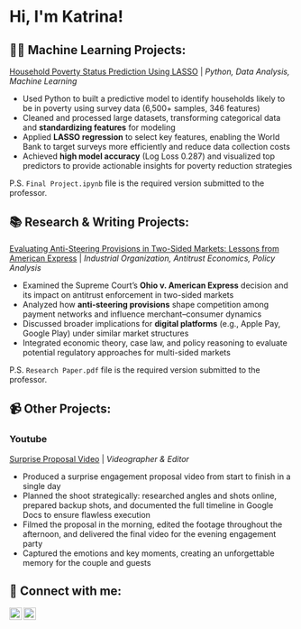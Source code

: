 <h1>Hi, I'm Katrina! </h1>

<h2>👩‍💻 Machine Learning Projects:</h2>

[Household Poverty Status Prediction Using LASSO](https://github.com/xinhuikatrinakuo/WorldBankLASSOProject) | _Python, Data Analysis, Machine Learning_
<br>
- Used Python to built a predictive model to identify households likely to be in poverty using survey data (6,500+ samples, 346 features)
- Cleaned and processed large datasets, transforming categorical data and **standardizing features** for modeling
- Applied **LASSO regression** to select key features, enabling the World Bank to target surveys more efficiently and reduce data collection costs
- Achieved **high model accuracy** (Log Loss 0.287) and visualized top predictors to provide actionable insights for poverty reduction strategies

P.S. `Final Project.ipynb` file is the required version submitted to the professor.

<h2>📚 Research & Writing Projects:</h2>

[Evaluating Anti-Steering Provisions in Two-Sided Markets: Lessons from American Express](https://github.com/xinhuikatrinakuo/amex-anti-steering-paper) | _Industrial Organization, Antitrust Economics, Policy Analysis_
<br>
- Examined the Supreme Court’s **Ohio v. American Express** decision and its impact on antitrust enforcement in two-sided markets  
- Analyzed how **anti-steering provisions** shape competition among payment networks and influence merchant–consumer dynamics  
- Discussed broader implications for **digital platforms** (e.g., Apple Pay, Google Play) under similar market structures  
- Integrated economic theory, case law, and policy reasoning to evaluate potential regulatory approaches for multi-sided markets  

P.S. `Research Paper.pdf` file is the required version submitted to the professor.

<h2> 📹 Other Projects:</h2>

<h3>Youtube</h3>

[Surprise Proposal Video](https://github.com/xinhuikatrinakuo/proposalvideo) | _Videographer & Editor_

- Produced a surprise engagement proposal video from start to finish in a single day
- Planned the shoot strategically: researched angles and shots online, prepared backup shots, and documented the full timeline in Google Docs to ensure flawless execution
- Filmed the proposal in the morning, edited the footage throughout the afternoon, and delivered the final video for the evening engagement party
- Captured the emotions and key moments, creating an unforgettable memory for the couple and guests

<h2> 🤳 Connect with me:</h2>

[<img align="left" alt="JoshMadakor | LinkedIn" width="22px" src="https://cdn.jsdelivr.net/npm/simple-icons@v3/icons/linkedin.svg" />][linkedin]
[<img align="left" alt="JoshMadakor | Instagram" width="22px" src="https://cdn.jsdelivr.net/npm/simple-icons@v3/icons/instagram.svg" />][instagram]

[linkedin]: https://www.linkedin.com/in/xinhuikatrinakuo/
[instagram]: https://www.instagram.com/xh_ktna/
